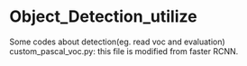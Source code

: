 # Object_Detection_utilize
Some codes about detection(eg. read voc and evaluation)
custom_pascal_voc.py: this file is modified from faster RCNN.

